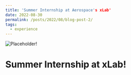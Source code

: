 ```yaml
---
title: 'Summer Internship at Aerospace's xLab'
date: 2022-08-30
permalink: /posts/2022/08/blog-post-2/
tags:
  - experience
---
```


![Placeholder!](/images/500x300.png)

Summer Internship at xLab!
======
